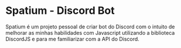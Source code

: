 # Spatium - Discord Bot

Spatium é um projeto pessoal de criar bot do Discord com o intuito de melhorar as minhas habilidades com Javascript utilizando a biblioteca DiscordJS e para me familiarizar com a API do Discord. 
